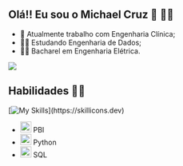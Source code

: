 ## Olá!! Eu sou o Michael Cruz 👋 👨‍💻


- 🔭 Atualmente trabalho com Engenharia Clínica;
- 👨‍💻 Estudando Engenharia de Dados;
- 👨‍🎓 Bacharel em Engenharia Elétrica.
  
<a href="https://www.linkedin.com/in/michael-svcruz" target="_blank"><img src="https://img.shields.io/badge/-LinkedIn-%230077B5?style=for-the-badge&logo=linkedin&logoColor=white" target="_blank"></a>
##

## Habilidades 👨‍💻

[![My Skills](https://skillicons.dev/icons?i=anaconda,docker,git,gitlab,linux,AWS,mysql,python,)](https://skillicons.dev)
- <img width="22" height="22" src="https://img.icons8.com/fluency/48/power-bi-2021.png" alt="power-bi-2021"/>  PBI
- <img width="22" height="22" src="https://img.icons8.com/fluency/48/python.png" alt="python"/>  Python
- <img width="22" height="22" src="https://img.icons8.com/stickers/100/data-configuration.png" alt="data-configuration"/>  SQL
##

<!--
[![Anurag's GitHub stats](https://github-readme-stats.vercel.app/api?username=Michael-SvCruz&show_icons=true&theme=tokyonight)](https://github.com/anuraghazra/github-readme-stats)
-->


